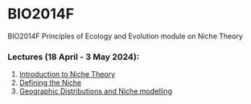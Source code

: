 # BIO2014F
BIO2014F Principles of Ecology and Evolution module on Niche Theory

### Lectures (18 April - 3 May 2024):
1. [Introduction to Niche Theory](1_IntroNicheTheory)
2. [Defining the Niche](2_DefiningTheNiche)
3. [Geographic Distributions and Niche modelling](3_GeographicNiche)